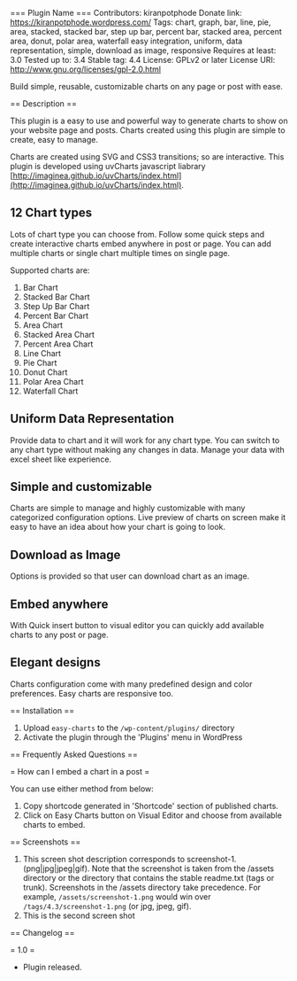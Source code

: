 === Plugin Name ===
Contributors: kiranpotphode
Donate link: https://kiranpotphode.wordpress.com/
Tags: chart, graph, bar, line, pie, area, stacked, stacked bar, step up bar, percent bar, stacked area, percent area, donut, polar area, waterfall easy integration, uniform, data representation, simple, download as image, responsive
Requires at least: 3.0
Tested up to: 3.4
Stable tag: 4.4
License: GPLv2 or later
License URI: http://www.gnu.org/licenses/gpl-2.0.html

Build simple, reusable, customizable charts on any page or post with ease.

== Description ==

This plugin is a easy to use and  powerful way to generate charts to show on your website page and posts. Charts created using this plugin are simple to create, easy to manage.

Charts are created using SVG and CSS3 transitions; so are interactive.
This plugin is developed using uvCharts javascript liabrary [http://imaginea.github.io/uvCharts/index.html](http://imaginea.github.io/uvCharts/index.html).

## 12 Chart types ##
Lots of chart type you can choose from.
Follow some quick steps and create interactive charts embed anywhere in post or page.
You can add multiple charts or single chart multiple times on single page.

Supported charts are:
1. Bar Chart
2. Stacked Bar Chart
3. Step Up Bar Chart
4. Percent Bar Chart
5. Area Chart
6. Stacked Area Chart
7. Percent Area Chart
8. Line Chart
9. Pie Chart
10. Donut Chart
11. Polar Area Chart
12. Waterfall Chart

## Uniform Data Representation ##
Provide data to chart and it will work for any chart type.
You can switch to any chart type without making any changes in data.
Manage your data with excel sheet like experience.

## Simple and customizable ##
Charts are simple to manage and highly customizable with many categorized configuration options.
Live preview of charts on screen make it easy to have an idea about how your chart is going to look.

## Download as Image ##
Options is provided so that user can download chart as an image.

## Embed anywhere ##
With Quick insert button to visual editor you can quickly add available charts to any post or page.

## Elegant designs ##
Charts configuration come with many predefined design and color preferences.
Easy charts are responsive too.

== Installation ==

1. Upload `easy-charts` to the `/wp-content/plugins/` directory
1. Activate the plugin through the 'Plugins' menu in WordPress

== Frequently Asked Questions ==

= How can I embed a chart in a post =

You can use either method from below:
1. Copy shortcode generated in 'Shortcode' section of published charts.
2. Click on Easy Charts button on Visual Editor and choose from available charts to embed.

== Screenshots ==

1. This screen shot description corresponds to screenshot-1.(png|jpg|jpeg|gif). Note that the screenshot is taken from
the /assets directory or the directory that contains the stable readme.txt (tags or trunk). Screenshots in the /assets
directory take precedence. For example, `/assets/screenshot-1.png` would win over `/tags/4.3/screenshot-1.png`
(or jpg, jpeg, gif).
2. This is the second screen shot

== Changelog ==

= 1.0 =
* Plugin released.
